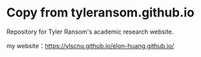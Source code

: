 # Copy from tyleransom.github.io
Repository for Tyler Ransom's academic research website.

my website：https://ylscnu.github.io/elon-huang.github.io/
